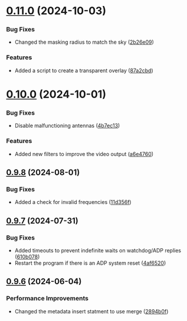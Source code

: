 # [0.11.0](https://github.com/epic-astronomy/LWA_EPIC/compare/v0.10.0...v0.11.0) (2024-10-03)


### Bug Fixes

* Changed the masking radius to match the sky ([2b26e09](https://github.com/epic-astronomy/LWA_EPIC/commit/2b26e099edc239065493c88d56c6dcbf086fb883))


### Features

* Added a script to create a transparent overlay ([87a2cbd](https://github.com/epic-astronomy/LWA_EPIC/commit/87a2cbd3e30256322f00f69de760a89448c2297d))



# [0.10.0](https://github.com/epic-astronomy/LWA_EPIC/compare/v0.9.8...v0.10.0) (2024-10-01)


### Bug Fixes

* Disable malfunctioning antennas ([4b7ec13](https://github.com/epic-astronomy/LWA_EPIC/commit/4b7ec13e20278bd4834abcdc610cb8e845ddfd96))


### Features

* Added new filters to improve the video output ([a6e4760](https://github.com/epic-astronomy/LWA_EPIC/commit/a6e4760a4badedb0b16dfff770cc1c3d7bc072d8))



## [0.9.8](https://github.com/epic-astronomy/LWA_EPIC/compare/v0.9.7...v0.9.8) (2024-08-01)


### Bug Fixes

* Added a check for invalid frequencies ([11d356f](https://github.com/epic-astronomy/LWA_EPIC/commit/11d356ff38b10dee67772a069a581041ecc1b6e8))



## [0.9.7](https://github.com/epic-astronomy/LWA_EPIC/compare/v0.9.6...v0.9.7) (2024-07-31)


### Bug Fixes

* Added timeouts to prevent indefinite waits on watchdog/ADP replies ([610b078](https://github.com/epic-astronomy/LWA_EPIC/commit/610b078522738cbf7910ec95d65e7185b6bf2c25))
* Restart the program if there is an ADP system reset ([4af6520](https://github.com/epic-astronomy/LWA_EPIC/commit/4af65209d1ff7db8584232ad46c3a1372327870d))



## [0.9.6](https://github.com/epic-astronomy/LWA_EPIC/compare/v0.9.5...v0.9.6) (2024-06-04)


### Performance Improvements

* Changed the metadata insert statment to use merge ([2894b0f](https://github.com/epic-astronomy/LWA_EPIC/commit/2894b0fc93479d3cc347aee09261f2599702ab9d))



